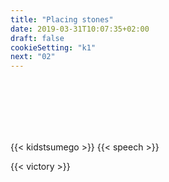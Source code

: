 ```yaml
---
title: "Placing stones"
date: 2019-03-31T10:07:35+02:00
draft: false
cookieSetting: "k1"
next: "02"
---
```

<br><br><br><br><br>

{{< kidstsumego >}}
{{< speech >}}

<script>
{{< bubble id="text1" shownext="▶" sgf="empty" pic="hi" >}}Hey there, [name], my name is Sam (short for Samurai). This is my favorite game - *Go/. I love it!{{< /bubble >}}

{{< bubble id="text2" shownext="▶" sgf="empty" pic="sad" >}}But I am not very good at it.{{< /bubble >}}

{{< bubble id="text3" shownext="DEAL" sgf="empty" pic="check" >}}Tell you what though, I will teach you the rules, and you will help me get better. Deal?{{< /bubble >}}

{{< bubble id="text4" shownext="▶" sgf="empty" pic="yes" >}}Awesome! Grown-ups like playing on bigger boards, but we will start on a small one. It is more fun and full of exciting fighting.{{< /bubble >}}

{{< bubble id="text5" shownext="none" sgf="1-1" pic="play" >}}You will have black stones, and I will have white. In go, the *black player plays first/ and then we take turns. You can play anywhere you want, but for now try the very center of the board - where E and 5 meet.{{< /bubble >}}

</script>

{{< victory >}}

